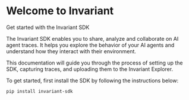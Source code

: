 # Welcome to Invariant

<div class='subtitle'>Get started with the Invariant SDK</div>

The Invariant SDK enables you to share, analyze and collaborate on AI agent traces. It helps you explore the behavior of your AI agents and understand how they interact with their environment. 

This documentation will guide you through the process of setting up the SDK, capturing traces, and uploading them to the Invariant Explorer.

To get started, first install the SDK by following the instructions below:

```bash
pip install invariant-sdk
```
